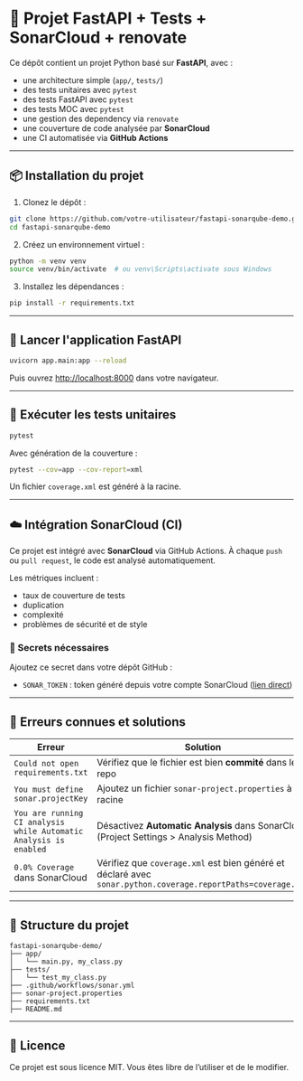 # 🚀 Projet FastAPI + Tests + SonarCloud + renovate

Ce dépôt contient un projet Python basé sur **FastAPI**, avec :
- une architecture simple (`app/`, `tests/`)
- des tests unitaires avec `pytest`
- des tests FastAPI avec `pytest`
- des tests MOC avec `pytest`
- une gestion des dependency via `renovate`
- une couverture de code analysée par **SonarCloud**
- une CI automatisée via **GitHub Actions**

---

## 📦 Installation du projet

1. Clonez le dépôt :

```bash
git clone https://github.com/votre-utilisateur/fastapi-sonarqube-demo.git
cd fastapi-sonarqube-demo
````

2. Créez un environnement virtuel :

```bash
python -m venv venv
source venv/bin/activate  # ou venv\Scripts\activate sous Windows
```

3. Installez les dépendances :

```bash
pip install -r requirements.txt
```

---

## 🚀 Lancer l'application FastAPI

```bash
uvicorn app.main:app --reload
```

Puis ouvrez [http://localhost:8000](http://localhost:8000) dans votre navigateur.

---

## 🧪 Exécuter les tests unitaires

```bash
pytest
```

Avec génération de la couverture :

```bash
pytest --cov=app --cov-report=xml
```

Un fichier `coverage.xml` est généré à la racine.

---

## ☁️ Intégration SonarCloud (CI)

Ce projet est intégré avec **SonarCloud** via GitHub Actions. À chaque `push` ou `pull request`, le code est analysé automatiquement.

Les métriques incluent :

* taux de couverture de tests
* duplication
* complexité
* problèmes de sécurité et de style

### 🔐 Secrets nécessaires

Ajoutez ce secret dans votre dépôt GitHub :

* `SONAR_TOKEN` : token généré depuis votre compte SonarCloud ([lien direct](https://sonarcloud.io/account/security))

---

## 🧠 Erreurs connues et solutions

| Erreur                                                            | Solution                                                                                                     |
| ----------------------------------------------------------------- | ------------------------------------------------------------------------------------------------------------ |
| `Could not open requirements.txt`                                 | Vérifiez que le fichier est bien **commité** dans le repo                                                    |
| `You must define sonar.projectKey`                                | Ajoutez un fichier `sonar-project.properties` à la racine                                                    |
| `You are running CI analysis while Automatic Analysis is enabled` | Désactivez **Automatic Analysis** dans SonarCloud (Project Settings > Analysis Method)                       |
| `0.0% Coverage` dans SonarCloud                                   | Vérifiez que `coverage.xml` est bien généré et déclaré avec `sonar.python.coverage.reportPaths=coverage.xml` |

---

## 📁 Structure du projet

```
fastapi-sonarqube-demo/
├── app/
│   └── main.py, my_class.py
├── tests/
│   └── test_my_class.py
├── .github/workflows/sonar.yml
├── sonar-project.properties
├── requirements.txt
├── README.md
```

---

## 📄 Licence

Ce projet est sous licence MIT. Vous êtes libre de l’utiliser et de le modifier.
